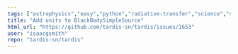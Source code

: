 ```yaml
---
tags: ["astrophysics","easy","python","radiative-transfer","science","supernova"]
title: "Add units to BlackBodySimpleSource"
html_url: "https://github.com/tardis-sn/tardis/issues/1653"
user: "isaacgsmith"
repo: "tardis-sn/tardis"
---
```


